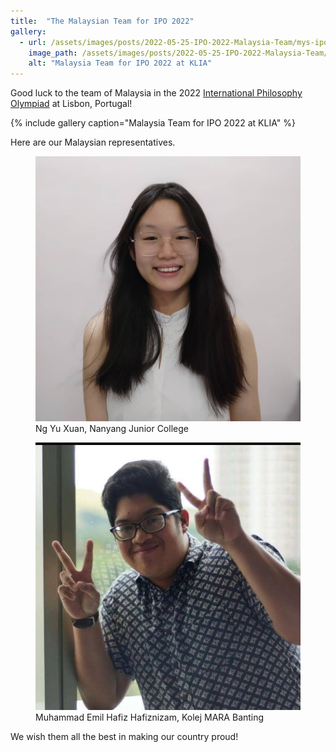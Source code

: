 ```yaml
---
title:  "The Malaysian Team for IPO 2022"
gallery:
  - url: /assets/images/posts/2022-05-25-IPO-2022-Malaysia-Team/mys-ipo-2022-klia.jpeg
    image_path: /assets/images/posts/2022-05-25-IPO-2022-Malaysia-Team/mys-ipo-2022-klia.jpeg
    alt: "Malaysia Team for IPO 2022 at KLIA"
---
```


Good luck to the team of Malaysia in the 2022 [International Philosophy Olympiad](/ipo/) at Lisbon, Portugal!

{% include gallery caption="Malaysia Team for IPO 2022 at KLIA" %}

Here are our Malaysian representatives.
<figure class="half">
    <img src="/assets/images/posts/2022-05-25-IPO-2022-Malaysia-Team/ng-yu-xuan.jpeg">
    <figcaption>Ng Yu Xuan, Nanyang Junior College</figcaption>
</figure>

<figure class="half">
    <img src="/assets/images/posts/2022-05-25-IPO-2022-Malaysia-Team/emil-hafiz.jpeg">
    <figcaption>Muhammad Emil Hafiz Hafiznizam, Kolej MARA Banting</figcaption>
</figure>

We wish them all the best in making our country proud!